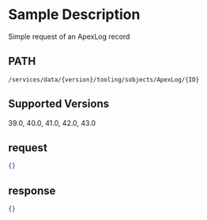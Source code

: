 # Sample Description
Simple request of an ApexLog record

## PATH
```
/services/data/{version}/tooling/sobjects/ApexLog/{ID}
```
## Supported Versions
39.0, 40.0, 41.0, 42.0, 43.0

## request
```json
{}
```

## response
```json
{}
```
